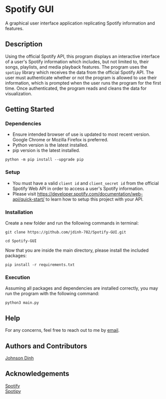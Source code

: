 # Spotify GUI
A graphical user interface application replicating Spotify information and features.

## Description
Using the official Spotify API, this program displays an interactive interface of a user's Spotify information which includes, but not limited to, their songs, playlists, and media playback features. The program uses the ```spotipy``` library which receives the data from the official Spotify API. The user must authenticate whether or not the program is allowed to use their information, which is prompted when the user runs the program for the first time. Once authenticated, the program reads and cleans the data for visualization.

## Getting Started
### Dependencies
* Ensure intended browser of use is updated to most recent version. Google Chrome or Mozilla Firefox is preferred.
* Python version is the latest installed.
* pip version is the latest installed.
```
python -m pip install --upgrade pip
```

### Setup
* You must have a valid ```client id``` and ```client_secret id``` from the official Spotify Web API in order to access a user's Spotify information. <br>
* Please visit https://developer.spotify.com/documentation/web-api/quick-start/ to learn how to setup this project with your API.

### Installation
Create a new folder and run the following commands in terminal:
``` 
git clone https://github.com/jdinh-782/Spotify-GUI.git

cd Spotify-GUI 
```

Now that you are inside the main directory, please install the included packages:
```
pip install -r requirements.txt
```

### Execution
Assuming all packages and dependencies are installed correctly, you may run the program with the following command: 

```python3 main.py```

## Help
For any concerns, feel free to reach out to me by [email](jdinh782@gmail.com).

## Authors and Contributors
[Johnson Dinh](https://www.linkedin.com/in/johnson-dinh/) <br>

## Acknowledgements
[Spotify](https://developer.spotify.com/documentation/web-api/) <br>
[Spotipy](https://spotipy.readthedocs.io/en/master/)
